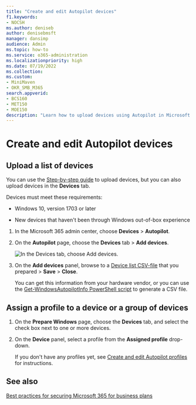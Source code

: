 ```yaml
---
title: "Create and edit Autopilot devices"
f1.keywords:
- NOCSH
ms.author: deniseb
author: denisebmsft
manager: dansimp
audience: Admin
ms.topic: how-to
ms.service: o365-administration
ms.localizationpriority: high
ms.date: 07/19/2022
ms.collection: 
ms.custom:
- MiniMaven
- OKR_SMB_M365
search.appverid:
- BCS160
- MET150
- MOE150
description: "Learn how to upload devices using Autopilot in Microsoft 365 Business Premium. You can assign a profile to a device or a group of devices."
---
```


# Create and edit Autopilot devices

## Upload a list of devices

You can use the [Step-by-step guide](m365bp-add-Autopilot-devices-and-profile.md) to upload devices, but you can also upload devices in the **Devices** tab. 
  
Devices must meet these requirements:
  
- Windows 10, version 1703 or later
    
- New devices that haven't been through Windows out-of-box experience

1. In the Microsoft 365 admin center, choose **Devices** \> **Autopilot**.
  
2. On the **Autopilot** page, choose the **Devices** tab \> **Add devices**.
    
    ![In the Devices tab, choose Add devices.](./../media/6ba81e22-c873-40ad-8a72-ce64d15ea6ba.png)
  
3. On the **Add devices** panel, browse to a [Device list CSV-file](../admin/misc/device-list.md)  that you prepared \> **Save** \> **Close**.
    
    You can get this information from your hardware vendor, or you can use the [Get-WindowsAutopilotInfo PowerShell script](https://www.powershellgallery.com/packages/Get-WindowsAutopilotInfo) to generate a CSV file. 
    
## Assign a profile to a device or a group of devices

1. On the **Prepare Windows** page, choose the **Devices** tab, and select the check box next to one or more devices. 
    
2. On the **Device** panel, select a profile from the **Assigned profile** drop-down. 
    
    If you don't have any profiles yet, see [Create and edit Autopilot profiles](../admin/devices/create-and-edit-Autopilot-profiles.md) for instructions. 

## See also

[Best practices for securing Microsoft 365 for business plans](../admin/security-and-compliance/secure-your-business-data.md)
